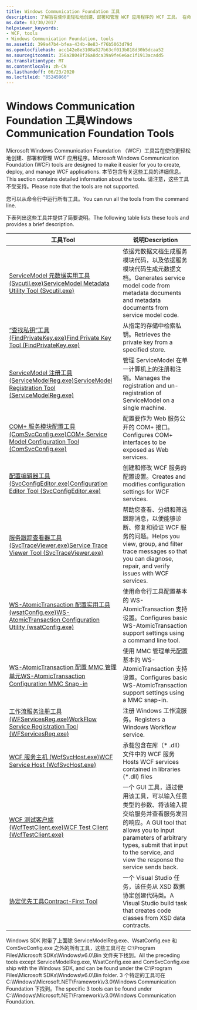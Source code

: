 ```yaml
---
title: Windows Communication Foundation 工具
description: 了解旨在使你更轻松地创建、部署和管理 WCF 应用程序的 WCF 工具。 在命令提示符下运行这些工具。
ms.date: 03/30/2017
helpviewer_keywords:
- WCF, tools
- Windows Communication Foundation, tools
ms.assetid: 399a47b4-bfea-434b-8e83-f76b5063d79d
ms.openlocfilehash: acc142e8e3108a827b63cf013b818d30b5dcaa52
ms.sourcegitcommit: 358a28048f36a8dca39a9fe6e6ac1f1913acadd5
ms.translationtype: MT
ms.contentlocale: zh-CN
ms.lasthandoff: 06/23/2020
ms.locfileid: "85245960"
---
```

# <a name="windows-communication-foundation-tools"></a><span data-ttu-id="3f721-104">Windows Communication Foundation 工具</span><span class="sxs-lookup"><span data-stu-id="3f721-104">Windows Communication Foundation Tools</span></span>
<span data-ttu-id="3f721-105">Microsoft Windows Communication Foundation （WCF）工具旨在使你更轻松地创建、部署和管理 WCF 应用程序。</span><span class="sxs-lookup"><span data-stu-id="3f721-105">Microsoft Windows Communication Foundation (WCF) tools are designed to make it easier for you to create, deploy, and manage WCF applications.</span></span> <span data-ttu-id="3f721-106">本节包含有关这些工具的详细信息。</span><span class="sxs-lookup"><span data-stu-id="3f721-106">This section contains detailed information about the tools.</span></span> <span data-ttu-id="3f721-107">请注意，这些工具不受支持。</span><span class="sxs-lookup"><span data-stu-id="3f721-107">Please note that the tools are not supported.</span></span>  
  
 <span data-ttu-id="3f721-108">您可以从命令行中运行所有工具。</span><span class="sxs-lookup"><span data-stu-id="3f721-108">You can run all the tools from the command line.</span></span>  
  
 <span data-ttu-id="3f721-109">下表列出这些工具并提供了简要说明。</span><span class="sxs-lookup"><span data-stu-id="3f721-109">The following table lists these tools and provides a brief description.</span></span>  
  
|<span data-ttu-id="3f721-110">工具</span><span class="sxs-lookup"><span data-stu-id="3f721-110">Tool</span></span>|<span data-ttu-id="3f721-111">说明</span><span class="sxs-lookup"><span data-stu-id="3f721-111">Description</span></span>|  
|----------|-----------------|  
|[<span data-ttu-id="3f721-112">ServiceModel 元数据实用工具 (Svcutil.exe)</span><span class="sxs-lookup"><span data-stu-id="3f721-112">ServiceModel Metadata Utility Tool (Svcutil.exe)</span></span>](servicemodel-metadata-utility-tool-svcutil-exe.md)|<span data-ttu-id="3f721-113">依据元数据文档生成服务模块代码，以及依据服务模块代码生成元数据文档。</span><span class="sxs-lookup"><span data-stu-id="3f721-113">Generates service model code from metadata documents and metadata documents from service model code.</span></span>|  
|[<span data-ttu-id="3f721-114">“查找私钥”工具 (FindPrivateKey.exe)</span><span class="sxs-lookup"><span data-stu-id="3f721-114">Find Private Key Tool (FindPrivateKey.exe)</span></span>](find-private-key-tool-findprivatekey-exe.md)|<span data-ttu-id="3f721-115">从指定的存储中检索私钥。</span><span class="sxs-lookup"><span data-stu-id="3f721-115">Retrieves the private key from a specified store.</span></span>|  
|[<span data-ttu-id="3f721-116">ServiceModel 注册工具 (ServiceModelReg.exe)</span><span class="sxs-lookup"><span data-stu-id="3f721-116">ServiceModel Registration Tool (ServiceModelReg.exe)</span></span>](servicemodelreg-exe.md)|<span data-ttu-id="3f721-117">管理 ServiceModel 在单一计算机上的注册和注销。</span><span class="sxs-lookup"><span data-stu-id="3f721-117">Manages the registration and un-registration of ServiceModel on a single machine.</span></span>|  
|[<span data-ttu-id="3f721-118">COM+ 服务模块配置工具 (ComSvcConfig.exe)</span><span class="sxs-lookup"><span data-stu-id="3f721-118">COM+ Service Model Configuration Tool (ComSvcConfig.exe)</span></span>](com-service-model-configuration-tool-comsvcconfig-exe.md)|<span data-ttu-id="3f721-119">配置要作为 Web 服务公开的 COM+ 接口。</span><span class="sxs-lookup"><span data-stu-id="3f721-119">Configures COM+ interfaces to be exposed as Web services.</span></span>|  
|[<span data-ttu-id="3f721-120">配置编辑器工具 (SvcConfigEditor.exe)</span><span class="sxs-lookup"><span data-stu-id="3f721-120">Configuration Editor Tool (SvcConfigEditor.exe)</span></span>](configuration-editor-tool-svcconfigeditor-exe.md)|<span data-ttu-id="3f721-121">创建和修改 WCF 服务的配置设置。</span><span class="sxs-lookup"><span data-stu-id="3f721-121">Creates and modifies configuration settings for WCF services.</span></span>|  
|[<span data-ttu-id="3f721-122">服务跟踪查看器工具 (SvcTraceViewer.exe)</span><span class="sxs-lookup"><span data-stu-id="3f721-122">Service Trace Viewer Tool (SvcTraceViewer.exe)</span></span>](service-trace-viewer-tool-svctraceviewer-exe.md)|<span data-ttu-id="3f721-123">帮助您查看、分组和筛选跟踪消息，以便能够诊断、修复和验证 WCF 服务的问题。</span><span class="sxs-lookup"><span data-stu-id="3f721-123">Helps you view, group, and filter trace messages so that you can diagnose, repair, and verify issues with WCF services.</span></span>|  
|[<span data-ttu-id="3f721-124">WS-AtomicTransaction 配置实用工具 (wsatConfig.exe)</span><span class="sxs-lookup"><span data-stu-id="3f721-124">WS-AtomicTransaction Configuration Utility (wsatConfig.exe)</span></span>](ws-atomictransaction-configuration-utility-wsatconfig-exe.md)|<span data-ttu-id="3f721-125">使用命令行工具配置基本的 WS-AtomicTransaction 支持设置。</span><span class="sxs-lookup"><span data-stu-id="3f721-125">Configures basic WS-AtomicTransaction support settings using a command line tool.</span></span>|  
|[<span data-ttu-id="3f721-126">WS-AtomicTransaction 配置 MMC 管理单元</span><span class="sxs-lookup"><span data-stu-id="3f721-126">WS-AtomicTransaction Configuration MMC Snap-in</span></span>](ws-atomictransaction-configuration-mmc-snap-in.md)|<span data-ttu-id="3f721-127">使用 MMC 管理单元配置基本的 WS-AtomicTransaction 支持设置。</span><span class="sxs-lookup"><span data-stu-id="3f721-127">Configures basic WS-AtomicTransaction support settings using a MMC snap-in.</span></span>|  
|[<span data-ttu-id="3f721-128">工作流服务注册工具 (WFServicesReg.exe)</span><span class="sxs-lookup"><span data-stu-id="3f721-128">WorkFlow Service Registration Tool (WFServicesReg.exe)</span></span>](workflow-service-registration-tool-wfservicesreg-exe.md)|<span data-ttu-id="3f721-129">注册 Windows 工作流服务。</span><span class="sxs-lookup"><span data-stu-id="3f721-129">Registers a Windows Workflow service.</span></span>|  
|[<span data-ttu-id="3f721-130">WCF 服务主机 (WcfSvcHost.exe)</span><span class="sxs-lookup"><span data-stu-id="3f721-130">WCF Service Host (WcfSvcHost.exe)</span></span>](wcf-service-host-wcfsvchost-exe.md)|<span data-ttu-id="3f721-131">承载包含在库（\* .dll）文件中的 WCF 服务</span><span class="sxs-lookup"><span data-stu-id="3f721-131">Hosts WCF services contained in libraries (\*.dll) files</span></span>|  
|[<span data-ttu-id="3f721-132">WCF 测试客户端 (WcfTestClient.exe)</span><span class="sxs-lookup"><span data-stu-id="3f721-132">WCF Test Client (WcfTestClient.exe)</span></span>](wcf-test-client-wcftestclient-exe.md)|<span data-ttu-id="3f721-133">一个 GUI 工具，通过使用该工具，可以输入任意类型的参数、将该输入提交给服务并查看服务发回的响应。</span><span class="sxs-lookup"><span data-stu-id="3f721-133">A GUI tool that allows you to input parameters of arbitrary types, submit that input to the service, and view the response the service sends back.</span></span>|  
|[<span data-ttu-id="3f721-134">协定优先工具</span><span class="sxs-lookup"><span data-stu-id="3f721-134">Contract-First Tool</span></span>](contract-first-tool.md)|<span data-ttu-id="3f721-135">一个 Visual Studio 任务，该任务从 XSD 数据协定创建代码类。</span><span class="sxs-lookup"><span data-stu-id="3f721-135">A Visual Studio build task that creates code classes from XSD data contracts.</span></span>|  
  
 <span data-ttu-id="3f721-136">Windows SDK 附带了上面除 ServiceModelReg.exe、WsatConfig.exe 和 ComSvcConfig.exe 之外的所有工具，这些工具可在 C:\Program Files\Microsoft SDKs\Windows\v6.0\Bin 文件夹下找到。</span><span class="sxs-lookup"><span data-stu-id="3f721-136">All the preceding tools except ServiceModelReg.exe, WsatConfig.exe and ComSvcConfig.exe ship with the Windows SDK, and can be found under the C:\Program Files\Microsoft SDKs\Windows\v6.0\Bin folder.</span></span>  <span data-ttu-id="3f721-137">3 个特定的工具可在 C:\Windows\Microsoft.NET\Framework\v3.0\Windows Communication Foundation 下找到。</span><span class="sxs-lookup"><span data-stu-id="3f721-137">The specific 3 tools can be found under C:\Windows\Microsoft.NET\Framework\v3.0\Windows Communication Foundation.</span></span>
